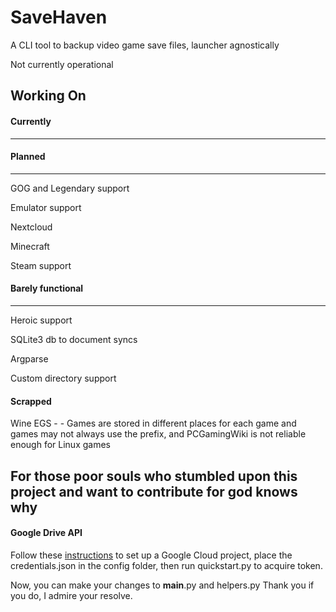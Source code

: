 # SaveHaven
A CLI tool to backup video game save files, launcher agnostically

Not currently operational

## Working On

#### Currently
--------------


#### Planned
------------
GOG and Legendary support

Emulator support

Nextcloud

Minecraft

Steam support 

#### Barely functional
----------------------
Heroic support

SQLite3 db to document syncs

Argparse

Custom directory support

#### Scrapped

Wine EGS - - Games are stored in different places for each game and games may not always use the prefix, and PCGamingWiki is not reliable enough for Linux games

## For those poor souls who stumbled upon this project and want to contribute for god knows why

#### Google Drive API
Follow these [instructions](https://developers.google.com/drive/api/quickstart/python) to set up a Google Cloud project, place the credentials.json in the config folder, then run quickstart.py to acquire token.

Now, you can make your changes to __main__.py and helpers.py
Thank you if you do, I admire your resolve.
